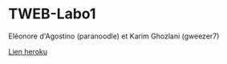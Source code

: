 # TWEB-Labo1
Eléonore d'Agostino (paranoodle) et Karim Ghozlani (gweezer7)

[Lien heroku](http://tweb-labo1-kged.herokuapp.com/)

